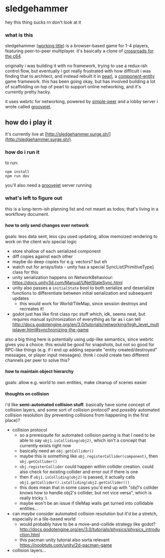 # sledgehammer

hey this thing sucks rn don't look at it

### what is this

sledgehammer ([working title](https://www.youtube.com/watch?v=OJWJE0x7T4Q)) is a browser-based game for 1-4 players, featuring peer-to-peer multiplayer. it's basically a clone of [crossroads for the c64](http://www.dessgeega.com/crossroads.html).

originally i was building it with no framework, trying to use a redux-ish control flow, but eventually i got really frustrated with how difficult i was finding that to architect, and instead rebuilt it in [pearl](https://github.com/thomasboyt/pearl), a [component-entity](http://gameprogrammingpatterns.com/component.html) game framework. this has been going okay, but has involved building a lot of scaffolding on top of pearl to support online networking, and it's currently pretty hacky.

it uses webrtc for networking, powered by [simple-peer](https://github.com/feross/simple-peer) and a lobby server i wrote called [groovejet](https://github.com/thomasboyt/groovejet).

## how do i play it

it's currently live at [http://sledgehammer.surge.sh/](http://sledgehammer.surge.sh/).

### how do i run it

to run:

```
npm install
npm run dev
```

you'll also need a [groovejet](https://github.com/thomasboyt/groovejet) server running

### what's left to figure out

this is a long-term-ish planning list and not meant as todos; that's living in a workflowy document.

#### how to only send changes over network

goals: less data sent, less cpu used updating, allow memoized rendering to work on the client w/o special logic

- store shallow of each serialized component
- diff copies against each other
- maybe do deep copies for e.g. vectors? but eh
- watch out for arrays/lists - unity has a special SyncList[PrimitiveType] class for this
- unity serialization happens on NetworkBehaviour: https://docs.unity3d.com/Manual/UNetStateSync.html
- unity also passes a `initialState` bool to both serialize and deserialize functions to differentiate between initial serialization and subsequent updates
  - this would work for World/TileMap, since session destroys and recreates it!
- godot just has like first class rpc stuff which, idk, seems neat, but requires manual sychronization of everything as far as i can tell http://docs.godotengine.org/en/3.0/tutorials/networking/high_level_multiplayer.html#synchronizing-the-game

also a big thing here is potentially using udp-like semantics, since webrtc gives you a choice. this would be good for snapshots, but not so good for RPC-like things (e.g. if i end up adding separate "entity created/destroyed" messages, or player input messages). think i could create two different channels per peer to solve this?

#### how to maintain object hierarchy

goals: allow e.g. world to own entities, make cleanup of scenes easier

#### thoughts on collision

i'd like **semi-automated collision stuff**. basically have some concept of collision layers, and some sort of collision protocol? and _possibly_ automated collision resolution (by preventing collisions from happening in the first place)?

* collision protocol
  * so a preresiquite for automated collision pairing is that I need to be able to say `obj1.isColliding(obj2)`, which isn't a concept that currently exists right now
  * basically need an `obj.getCollider()`
  * maybe this is something like `obj.registerCollider(component)`, then `obj.getCollider()`
  * `obj.registerCollider` could happen within collider creation. could also check for existing collider and error out if there is one
  * then if `obj1.isColliding(obj2)` is passed, it actually calls `obj1.getCollider().isColliding(obj2.getCollider())`
  * this does mean that in some cases you'd end up with "obj1's collider knows how to handle obj2's collider, but not vice versa", which is really tricky :\
  * maybe won't be an issue if tileMap walls get turned into collidable entities...
* can _maybe_ consider automated collision resolution but it'd be a stretch, especially in a tile-based world
  * would probably have to be a move-and-collide strategy like godot? http://docs.godotengine.org/en/3.0/tutorials/physics/physics_introduction.html
  * this pacman unity tutorial also sorta relevant https://noobtuts.com/unity/2d-pacman-game
* collision layers...

